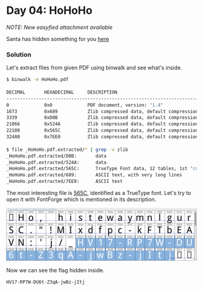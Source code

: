 # Day 04: HoHoHo

*NOTE: New easyfied attachment available*

Santa has hidden something for you [here](files/HoHoHo.pdf "HoHoHo.pdf")

### Solution

Let's extract files from given PDF using binwalk and see what's inside.

```bash
$ binwalk -e HoHoHo.pdf 

DECIMAL       HEXADECIMAL     DESCRIPTION
--------------------------------------------------------------------------------
0             0x0             PDF document, version: "1.4"
1673          0x689           Zlib compressed data, default compression
3339          0xD0B           Zlib compressed data, default compression
21066         0x524A          Zlib compressed data, default compression
22108         0x565C          Zlib compressed data, default compression
32480         0x7EE0          Zlib compressed data, default compression

$ file _HoHoHo.pdf.extracted/* | grep -v zlib
_HoHoHo.pdf.extracted/D0B:       data
_HoHoHo.pdf.extracted/524A:      data
_HoHoHo.pdf.extracted/565C:      TrueType Font data, 12 tables, 1st "cmap", 30 names, Macintosh, Digitized data copyright \251 2007, Google Corporation.Droid Sans RegularRegularFontForge 2.0 : 
_HoHoHo.pdf.extracted/689:       ASCII text, with very long lines
_HoHoHo.pdf.extracted/7EE0:      ASCII text
```

The most interesting file is [565C](files/565C.ttf "565C.ttf"), identified as a TrueType font. Let's try to open it with FontForge which is mentioned in its description.

![fontforge.png](files/fontforge.png "fontforge.png")

Now we can see the flag hidden inside.

```
HV17-RP7W-DU6t-Z3qA-jwBz-jItj
```